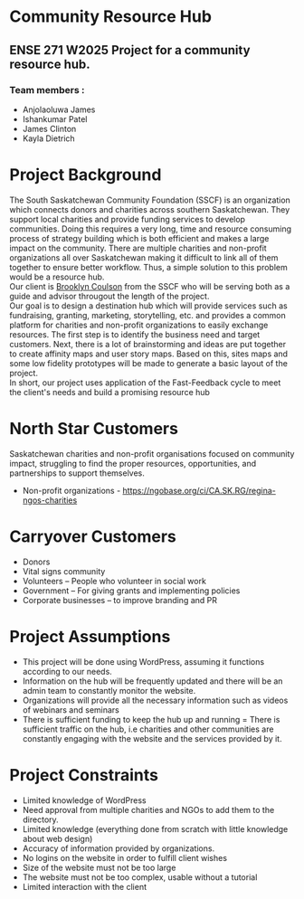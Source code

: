 # Community Resource Hub
## ENSE 271 W2025 Project for a community resource hub. 

### Team members : 
- Anjolaoluwa James
- Ishankumar Patel
- James Clinton
- Kayla Dietrich

# Project Background
The South Saskatchewan Community Foundation (SSCF) is an organization which connects donors and charities across southern Saskatchewan. They support local charities and provide funding services to develop communities.  Doing this requires a very long, time and resource consuming process of strategy building which is both efficient and makes a large impact on the community. There are multiple charities and non-profit organizations all over Saskatchewan making it difficult to link all of them together to ensure better workflow. Thus, a simple solution to this problem would be a resource hub.  
Our client is [Brooklyn Coulson](https://sscf.ca/our-staff/brooklyn-coulson/) from the SSCF who will be serving both as a guide and advisor througout the length of the project.  
Our goal is to design a destination hub which will provide services such as fundraising, granting, marketing, storytelling, etc. and provides a common platform for charities and non-profit organizations to easily exchange resources. The first step is to identify the business need and target customers. Next, there is a lot of brainstorming and ideas are put together to create affinity maps and user story maps. Based on this, sites maps and some low fidelity prototypes will be made to generate a basic layout of the project.  
In short, our project uses application of the Fast-Feedback cycle to meet the client's needs and build a promising resource hub
# North Star Customers
Saskatchewan charities and non-profit organisations focused on community impact, struggling to find the proper resources, opportunities, and partnerships to support themselves.
- Non-profit organizations - https://ngobase.org/ci/CA.SK.RG/regina-ngos-charities
# Carryover Customers 
- Donors
- Vital signs community
- Volunteers – People who volunteer in social work
- Government – For giving grants and implementing policies
- Corporate businesses – to improve branding and PR





# Project Assumptions
- This project will be done using WordPress, assuming it functions according to our needs.
- Information on the hub will be frequently updated and there will be an admin team to constantly monitor the website.
- Organizations will provide all the necessary information such as videos of webinars and seminars
- There is sufficient funding to keep the hub up and running
= There is sufficient traffic on the hub, i.e charities and other communities are constantly engaging with the website and the services provided by it.

# Project Constraints
- Limited knowledge of WordPress
- Need approval from multiple charities and NGOs to add them to the directory.
- Limited knowledge (everything done from scratch with little knowledge about web design)
- Accuracy of information provided by organizations. 
- No logins on the website in order to fulfill client wishes
- Size of the website must not be too large
- The website must not be too complex, usable without a tutorial
- Limited interaction with the client 
